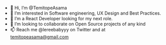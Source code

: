 - 👋 Hi, I’m @TemitopeAsama
- 👀 I’m interested in Software engineering, UX Design and Best Practices.
- 🌱 I’m a React Developer looking for my next role.
- 💞️ I’m looking to collaborate on Open Source projects of any kind
- 📫 Reach me @lereebabyyy on Twitter and at temitopeasama@gmail.com

<!---
TemitopeAsama/TemitopeAsama is a ✨ special ✨ repository because its `README.md` (this file) appears on your GitHub profile.
You can click the Preview link to take a look at your changes.
--->
